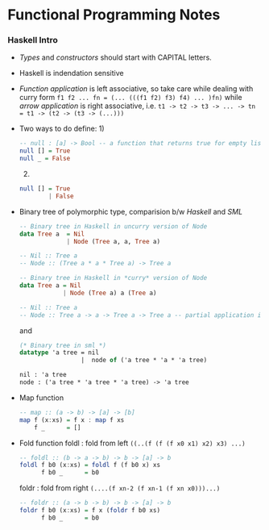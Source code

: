 # Functional Programming Notes

### Haskell Intro
- *Types* and *constructors* should start with CAPITAL letters.
- Haskell is indendation sensitive
- *Function application* is left associative, so take care while dealing with
    curry form
    `f1 f2 ... fn = (... (((f1 f2) f3) f4) ... )fn)`
    while *arrow application* is right associative, i.e. `t1 -> t2 -> t3 -> ...
    -> tn = t1 -> (t2 -> (t3 -> (...)))`

- Two ways to do define:
    1)
    ```haskell
    -- null : [a] -> Bool -- a function that returns true for empty list
    null [] = True
    null _ = False
    ```
    2)
    ```haskell
    null [] = True
            | False
    ```

- Binary tree of polymorphic type, comparision b/w *Haskell* and *SML*
   ```haskell
   -- Binary tree in Haskell in uncurry version of Node
   data Tree a  = Nil
                | Node (Tree a, a, Tree a)

   -- Nil :: Tree a
   -- Node :: (Tree a * a * Tree a) -> Tree a

   -- Binary tree in Haskell in *curry* version of Node
   data Tree a = Nil
               | Node (Tree a) a (Tree a)

   -- Nil :: Tree a
   -- Node :: Tree a -> a -> Tree a -> Tree a -- partial application is allowed now
   ```
   and
   ```sml
   (* Binary tree in sml *)
   datatype 'a tree = nil
                    |  node of ('a tree * 'a * 'a tree)

   nil : 'a tree
   node : ('a tree * 'a tree * 'a tree) -> 'a tree
   ```
- Map function
    ```haskell
    -- map :: (a -> b) -> [a] -> [b]
    map f (x:xs) = f x : map f xs
        f _      = []
    ```

- Fold function
    foldl : fold from left  `((..(f (f (f x0 x1) x2) x3) ...)`
    ```haskell
    -- foldl :: (b -> a -> b) -> b -> [a] -> b
    foldl f b0 (x:xs) = foldl f (f b0 x) xs
          f b0 _      = b0
    ```

    foldr : fold from right `(....(f xn-2 (f xn-1 (f xn x0)))...)`
    ```haskell
    -- foldr :: (a -> b -> b) -> b -> [a] -> b
    foldr f b0 (x:xs) = f x (foldr f b0 xs)
          f b0 _      = b0
    ```
